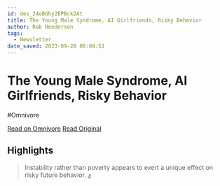 ```yaml
---
id: des_24oBGhy2EPBck2At
title: The Young Male Syndrome, AI Girlfriends, Risky Behavior
author: Rob Henderson
tags:
  - Newsletter
date_saved: 2023-09-28 06:04:51
---
```


# The Young Male Syndrome, AI Girlfriends, Risky Behavior
#Omnivore

[Read on Omnivore](https://omnivore.app/me/the-young-male-syndrome-ai-girlfriends-risky-behavior-18adb3f9262)
[Read Original](https://www.robkhenderson.com/p/the-young-male-syndrome-ai-girlfriends)

## Highlights

> Instability rather than poverty appears to exert a unique effect on risky future behavior. [⤴️](https://omnivore.app/me/the-young-male-syndrome-ai-girlfriends-risky-behavior-18adb3f9262#8765298f-1972-4508-89d3-bf33d65b1c9c) 

